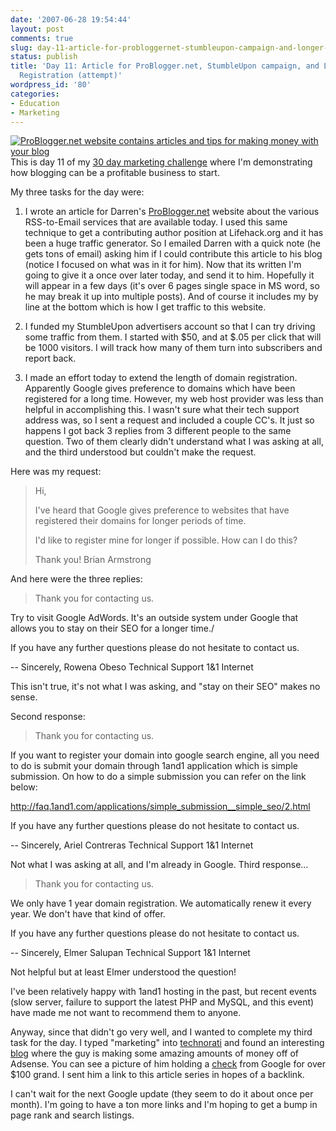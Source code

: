 ```yaml
---
date: '2007-06-28 19:54:44'
layout: post
comments: true
slug: day-11-article-for-probloggernet-stumbleupon-campaign-and-longer-domain-registration-attempt
status: publish
title: 'Day 11: Article for ProBlogger.net, StumbleUpon campaign, and Longer Domain
  Registration (attempt)'
wordpress_id: '80'
categories:
- Education
- Marketing
---
```


[![ProBlogger.net website contains articles and tips for making money with your blog](http://s3.amazonaws.com/oldbloguploads/2007/06/probloggr2341-150x150.png)](http://s3.amazonaws.com/oldbloguploads/2007/06/probloggr2341.png)This is day 11 of my [30 day marketing challenge](http://brianarmstrong.org/posts/website-marketing-three-tasks-per-day-for-a-month/) where I'm demonstrating how blogging can be a profitable business to start.

My three tasks for the day were:

1. I wrote an article for Darren's [ProBlogger.net](http://www.problogger.net) website about the various RSS-to-Email services that are available today.  I used this same technique to get a contributing author position at Lifehack.org and it has been a huge traffic generator.  So I emailed Darren with a quick note (he gets tons of email) asking him if I could contribute this article to his blog (notice I focused on what was in it for him).  Now that its written I'm going to give it a once over later today, and send it to him.  Hopefully it will appear in a few days (it's over 6 pages single space in MS word, so he may break it up into multiple posts).  And of course it includes my by line at the bottom which is how I get traffic to this website.



2. I funded my StumbleUpon advertisers account so that I can try driving some traffic from them.  I started with $50, and at $.05 per click that will be 1000 visitors.  I will track how many of them turn into subscribers and report back.

3. I made an effort today to extend the length of domain registration.  Apparently Google gives preference to domains which have been registered for a long time.  However, my web host provider was less than helpful in accomplishing this.  I wasn't sure what their tech support address was, so I sent a request and included a couple CC's.  It just so happens I got back 3 replies from 3 different people to the same question.  Two of them clearly didn't understand what I was asking at all, and the third understood but couldn't make the request.

Here was my request:


> 
> Hi,
>
> I've heard that Google gives preference to websites that have
> registered their domains for longer periods of time.
>
> I'd like to register mine for longer if possible.  How can I do this?
>
> Thank you!
> Brian Armstrong





And here were the three replies:



> Thank you for contacting us.

Try to visit Google AdWords. It's an outside system under Google that
allows you to stay on their SEO for a longer time./

If you have any further questions please do not hesitate to contact us.

--
Sincerely,
Rowena Obeso
Technical Support
1&1 Internet



This isn't true, it's not what I was asking, and "stay on their SEO" makes no sense.

Second response:



> Thank you for contacting us.

If you want to register your domain into google search engine, all you
need to do
is submit your domain through 1and1 application which is simple
submission. On
how to do a simple submission you can refer on the link below:

http://faq.1and1.com/applications/simple_submission__simple_seo/2.html

If you have any further questions please do not hesitate to contact us.

--
Sincerely,
Ariel Contreras
Technical Support
1&1 Internet




Not what I was asking at all, and I'm already in Google.  Third response...



> Thank you for contacting us.

We only have 1 year domain registration. We automatically renew it every
year. We don't have that kind of offer.

If you have any further questions please do not hesitate to contact us.

--
Sincerely,
Elmer Salupan
Technical Support
1&1 Internet




Not helpful but at least Elmer understood the question!

I've been relatively happy with 1and1 hosting in the past, but recent events (slow server, failure to support the latest PHP and MySQL, and this event) have made me not want to recommend them to anyone.

Anyway, since that didn't go very well, and I wanted to complete my third task for the day.  I typed "marketing" into [technorati](http://www.technorati.com) and found an interesting [blog](http://www.shoemoney.com) where the guy is making some amazing amounts of money off of Adsense.  You can see a picture of him holding a [check](http://www.shoemoney.com/gallery/v/misc/adsensecheck.jpg.html) from Google for over $100 grand.  I sent him a link to this article series in hopes of a backlink.

I can't wait for the next Google update (they seem to do it about once per month).  I'm going to have a ton more links and I'm hoping to get a bump in page rank and search listings.
